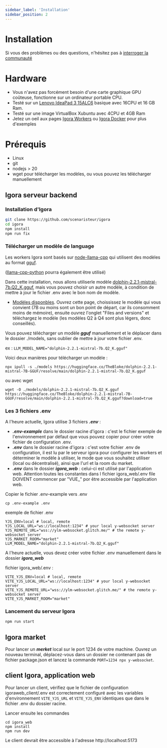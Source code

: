 ```yaml
---
sidebar_label: 'Installation'
sidebar_position: 2
---
```




# Installation
Si vous des problèmes ou des questions, n'hésitez pas à [interroger la communauté](./help)

# Hardware
- Vous n'avez pas forcément besoin d'une carte graphique GPU coûteuse, fonctionne sur un ordinateur portable CPU.
- Testé sur un [Lenovo IdeaPad 3 15ALC6](https://www.google.com/search?client=firefox-b-lm&q=ideapad+3+15alc6) basique avec 16CPU et 16 GB Ram.
- Testé sur une image VirtualBox Xubuntu avec 4CPU et 4GB Ram
- Jetez un oeil aux pages [Igora Workers](./Igora%20Protocol/Igora%20workers) ou [Igora Docker](./Igora%20Docker) pour plus d'exemples

# Prérequis
- Linux 
- git
- nodejs > 20
- wget pour télécharger les modèles, ou vous pouvez les télécharger manuellement

## Igora serveur backend
### Installation d'Igora

```bash
git clone https://github.com/scenaristeur/igora
cd igora
npm install
npm run fix
```

### Télécharger un modèle de language
Les workers Igora sont basés sur [node-llama-cpp](https://withcatai.github.io/node-llama-cpp/) qui utilisent des modèles au format [gguf](https://github.com/ggerganov/ggml/blob/master/docs/gguf.md).

([llama-cpp-python](https://llama-cpp-python.readthedocs.io/en/latest/) pourra également être utilisé)

Dans cette installation, nous allons utiliserle modèle [dolphin-2.2.1-mistral-7b.Q2_K.gguf](https://huggingface.co/TheBloke/dolphin-2.2.1-mistral-7B-GGUF), mais vous pouvez choisir un autre modèle, à condition de mettre à jour le fichier .env avec le bon nom de modèle.

- [Modèles disponbles](https://huggingface.co/TheBloke?search_models=gguf&sort_models=downloads#models). Ouvrez cette page, choississez le modèle qui vous convient (7B ou moins sont un bon point de départ, car ils consomment moins de mémoire), ensuite ouvrez l'onglet "Files and versions" et téléchargez le modèle (les modèles Q2 à Q4 sont plus légers, donc conseillés).

Vous pouvez télécharger un modèle ***gguf*** manuellement et le déplacer dans le dossier ./models, sans oublier de mettre à jour votre fichier .env.

ex : `LLM_MODEL_NAME="dolphin-2.2.1-mistral-7b.Q2_K.gguf"`

Voici deux manières pour télécharger un modèle :

```
npx ipull -s ./models https://huggingface.co/TheBloke/dolphin-2.2.1-mistral-7B-GGUF/resolve/main/dolphin-2.2.1-mistral-7b.Q2_K.gguf
```

ou avec wget 

```
wget -O ./models/dolphin-2.2.1-mistral-7b.Q2_K.gguf https://huggingface.co/TheBloke/dolphin-2.2.1-mistral-7B-GGUF/resolve/main/dolphin-2.2.1-mistral-7b.Q2_K.gguf?download=true
```

### Les 3 fichiers .env
A l'heure actuelle, Igora utilise 3 fichiers ***.env*** : 
- ***.env-example*** dans le dossier racine d'igora : c'est le fichier exemple de l'environnement par défaut que vous pouvez copier pour créer votre fichier de configuration .env.
- ***.env*** dans le dossier racine d'igora : c'est votre fichier .env de configuration, il est lu par le serveur igora pour configurer les workers et déterminer le modèle à utiliser, le mode que vous souhaitez utiliser (local ou décentralisé), ainsi que l'url et la room du market.
- ***.env*** dans le dossier ***igora_web*** : celui-ci est utilisé par l'application web. Attention toutes les constantes dans l fichier igora_web/.env file DOIVENT commencer par "VUE_" por être accessible par l'application web.

Copier le fichier .env-example vers .env

```
cp .env-example .env
```


exemple de fichier .env
```
YJS_ENV=local # local, remote
YJS_LOCAL_URL="ws://localhost:1234" # your local y-websocket server
YJS_REMOTE_URL="wss://ylm-websocket.glitch.me/" # the remote y-websocket server
YJS_MARKET_ROOM="market"
LLM_MODEL_NAME="dolphin-2.2.1-mistral-7b.Q2_K.gguf"

```

A l'heure actuelle, vous devez créer votre fichier .env manuellement dans le dossier ***igora_web***

fichier igora_web/.env :
```
VITE_YJS_ENV=local # local, remote
VITE_YJS_LOCAL_URL="ws://localhost:1234" # your local y-websocket server
VITE_YJS_REMOTE_URL="wss://ylm-websocket.glitch.me/" # the remote y-websocket server
VITE_YJS_MARKET_ROOM="market"
```



### Lancement du serveur Igora
```bash
npm run start

```

## Igora market

Pour lancer un ***merket*** local sur le port 1234 de votre machine. Ouvrez un nouveau terminal, déplacez-vous dans un dossier ne contenant pas de fichier package.json et lancez la commande ```PORT=1234 npx y-websocket```.


## client Igora, application web

Pour lancer un client, vérifiez que le fichier de configuration igoraweb_client/.env est correctement configuré avec les variables d'environnement `VITE_YJS_URL` et `VITE_YJS_ENV` identiques que dans le fichier .env du dossier racine.

Lancer ensuite les commandes 

```
cd igora_web
npm install
npm run dev
```
Le client devrait être accessible à l'adresse http://localhost:5173




